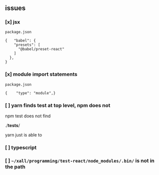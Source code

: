 #

## issues

### [x] jsx

`package.json`

```
{   "babel": {
    "presets": [
      "@babel/preset-react"
    ]
  },
}
```

### [x] module import statements

`package.json`

```
{    "type": "module",}
```

### [ ] yarn finds **test** at top level, npm does not



npm test does not find

./__tests__/

yarn just is able to



### [ ] typescript

### [ ] `~/xall/programming/test-react/node_modules/.bin/` is not in the path
